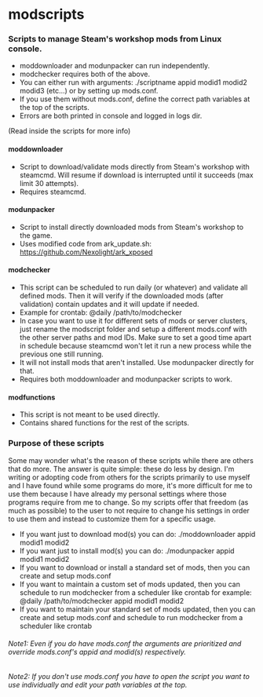 # modscripts

### Scripts to manage Steam's workshop mods from Linux console. 
+ moddownloader and modunpacker can run independently.
+ modchecker requires both of the above.
+ You can either run with arguments: ./scriptname appid modid1 modid2 modid3 (etc...) or by setting up mods.conf.
+ If you use them without mods.conf, define the correct path variables at the top of the scripts.
+ Errors are both printed in console and logged in logs dir.

(Read inside the scripts for more info)



#### moddownloader 
+ Script to download/validate mods directly from Steam's workshop with steamcmd.
   Will resume if download is interrupted until it succeeds (max limit 30 attempts).
+ Requires steamcmd.

#### modunpacker 
+ Script to install directly downloaded mods from Steam's workshop to the game.
+ Uses modified code from ark_update.sh: https://github.com/Nexolight/ark_xposed

#### modchecker
+ This script can be scheduled to run daily (or whatever) and validate all defined mods.
   Then it will verify if the downloaded mods (after validation) contain updates and it will update if needed.
+ Example for crontab: @daily /path/to/modchecker
+ In case you want to use it for different sets of mods or server clusters, just rename the modscript folder and setup
   a different mods.conf with the other server paths and mod IDs. Make sure to set a good time apart in schedule because
   steamcmd won't let it run a new process while the previous one still running.
+ It will not install mods that aren't installed. Use modunpacker directly for that.
+ Requires both moddownloader and modunpacker scripts to work.

#### modfunctions
+ This script is not meant to be used directly.
+ Contains shared functions for the rest of the scripts.


### Purpose of these scripts
Some may wonder what's the reason of these scripts while there are others that do more.
The answer is quite simple: these do less by design.
I'm writing or adopting code from others for the scripts primarily to use myself and I have found
while some programs do more, it's more difficult for me to use them because I have already my personal
settings where those programs require from me to change. So my scripts offer that freedom (as much as possible)
to the user to not require to change his settings in order to use them and instead to customize them for a specific usage.
+ If you want just to download mod(s) you can do: ./moddownloader appid modid1 modid2
+ If you want just to install mod(s) you can do: ./modunpacker appid modid1 modid2
+ If you want to download or install a standard set of mods, then you can create and setup mods.conf
+ If you want to maintain a custom set of mods updated, then you can schedule to run modchecker from a scheduler like crontab
for example: @daily /path/to/modchecker appid modid1 modid2
+ If you want to maintain your standard set of mods updated, then you can create and setup mods.conf and schedule to run
modchecker from a scheduler like crontab

###### Note1: Even if you do have mods.conf the arguments are prioritized and override mods.conf's appid and modid(s) respectively.
###### Note2: If you don't use mods.conf you have to open the script you want to use individually and edit your path variables at the top.
